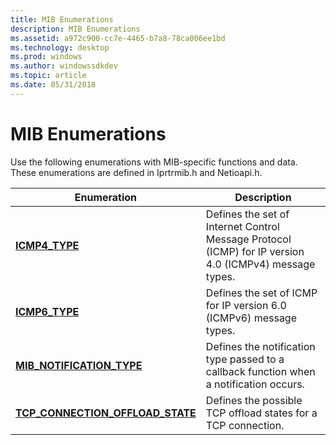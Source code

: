 ```yaml
---
title: MIB Enumerations
description: MIB Enumerations
ms.assetid: a972c900-cc7e-4465-b7a8-78ca006ee1bd
ms.technology: desktop
ms.prod: windows
ms.author: windowssdkdev
ms.topic: article
ms.date: 05/31/2018
---
```


# MIB Enumerations

Use the following enumerations with MIB-specific functions and data. These enumerations are defined in Iprtrmib.h and Netioapi.h.



| Enumeration                                                             | Description                                                                                            |
|-------------------------------------------------------------------------|--------------------------------------------------------------------------------------------------------|
| [**ICMP4\_TYPE**](/previous-versions/windows/desktop/api/Ipmib/ne-ipmib-icmp4_type)                                       | Defines the set of Internet Control Message Protocol (ICMP) for IP version 4.0 (ICMPv4) message types. |
| [**ICMP6\_TYPE**](/previous-versions/windows/desktop/api/Ipmib/ne-ipmib-icmp6_type)                                       | Defines the set of ICMP for IP version 6.0 (ICMPv6) message types.                                     |
| [**MIB\_NOTIFICATION\_TYPE**](/windows/desktop/api/Netioapi/ne-netioapi-_mib_notification_type)                | Defines the notification type passed to a callback function when a notification occurs.                |
| [**TCP\_CONNECTION\_OFFLOAD\_STATE**](/previous-versions/windows/desktop/api/Tcpmib/ne-tcpmib-tcp_connection_offload_state) | Defines the possible TCP offload states for a TCP connection.                                          |



 

 

 




